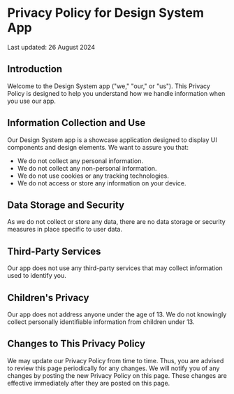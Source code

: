 # Privacy Policy for Design System App

Last updated: 26 August 2024

## Introduction

Welcome to the Design System app ("we," "our," or "us"). This Privacy Policy is designed to help you understand how we handle information when you use our app.

## Information Collection and Use

Our Design System app is a showcase application designed to display UI components and design elements. We want to assure you that:

- We do not collect any personal information.
- We do not collect any non-personal information.
- We do not use cookies or any tracking technologies.
- We do not access or store any information on your device.

## Data Storage and Security

As we do not collect or store any data, there are no data storage or security measures in place specific to user data.

## Third-Party Services

Our app does not use any third-party services that may collect information used to identify you.

## Children's Privacy

Our app does not address anyone under the age of 13. We do not knowingly collect personally identifiable information from children under 13.

## Changes to This Privacy Policy

We may update our Privacy Policy from time to time. Thus, you are advised to review this page periodically for any changes. We will notify you of any changes by posting the new Privacy Policy on this page. These changes are effective immediately after they are posted on this page.
